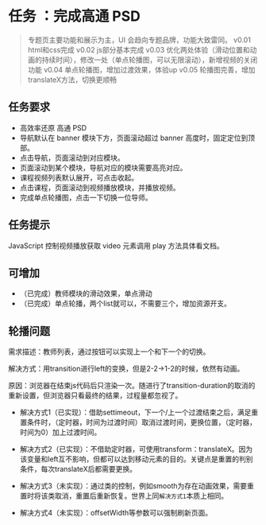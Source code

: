 # 任务 ：完成高通 PSD

> 专题页主要功能和展示为主，UI 会趋向专题品牌，功能大致雷同。
> v0.01 html和css完成
> v0.02 js部分基本完成
> v0.03 优化两处体验（滑动位置和动画的持续时间），修改一处（单点轮播图，可以无限滚动），新增视频的关闭功能
> v0.04 单点轮播图，增加过渡效果，体验up
> v0.05 轮播图完善，增加translateX方法，切换更顺畅

## 任务要求

+ 高效率还原 高通 PSD
+ 导航默认在 banner 模块下方，页面滚动超过 banner 高度时，固定定位到顶部。
+ 点击导航，页面滚动到对应模块。
+ 页面滚动到某个模块，导航对应的模块需要高亮对应。
+ 课程视频列表默认展开，可点击收起。
+ 点击课程，页面滚动到视频播放模块，并播放视频。
+ 完成单点轮播图，点击一下切换一位导师。
  
## 任务提示

JavaScript 控制视频播放获取 video 元素调用 play 方法具体看文档。

## 可增加

+ （已完成）教师模块的滑动效果，单点滑动
+ （已完成）单点轮播，两个list就可以，不需要三个，增加资源开支。

## 轮播问题

需求描述：教师列表，通过按钮可以实现上一个和下一个的切换。

解决方式：用transition进行left的变换，但是2-2->1-2的时候，依然有动画。

原因：浏览器在结束js代码后只渲染一次。随进行了transition-duration的取消的重新设置，但浏览器只看最终的结果，过程量都忽视了。

+ 解决方式1（已实现）：借助settimeout，下一个/上一个过渡结束之后，满足重置条件时，（定时器，时间为过渡时间）取消过渡时间，更换位置，（定时器，时间为0）加上过渡时间。
  
+ 解决方式2（已实现）：不借助定时器，可使用transform：translateX。因为该变量和left互不影响，但都可以达到移动元素的目的。关键点是重置的判别条件，每次translateX后都需要更换。

+ 解决方式3（未实现）：通过类的控制，例如smooth为存在动画效果，需要重置时将该类取消，重置后重新恢复。世界上同`解决方式1`本质上相同。

+ 解决方式4（未实现）：offsetWidth等参数可以强制刷新页面。
